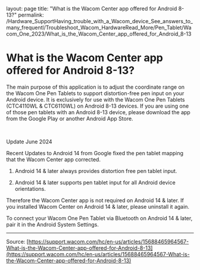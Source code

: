 layout: page
title: "What is the Wacom Center app offered for Android 8-13?"
permalink: /Hardware_SupportHaving_trouble_with_a_Wacom_device_See_answers_to_many_frequentl/Troubleshoot_Wacom_HardwareRead_More/Pen_Tablet/Wacom_One_2023/What_is_the_Wacom_Center_app_offered_for_Android_8-13

# What is the Wacom Center app offered for Android 8-13?

The main purpose of this application is to adjust the coordinate range on the Wacom One Pen Tablets to support distortion-free pen input on your Android device. It is exclusively for use with the Wacom One Pen Tablets (CTC4110WL & CTC6110WL) on Android 8-13 devices. If you are using one of those pen tablets with an Android 8-13 device, please download the app from the Google Play or another Android App Store.


 


Update June 2024


Recent Updates to Android 14 from Google fixed the pen tablet mapping that the Wacom Center app corrected.


1. Android 14 & later always provides distortion free pen tablet input.


2. Android 14 & later supports pen tablet input for all Android device orientations.


Therefore the Wacom Center app is not required on Android 14 & later. If you installed Wacom Center on Android 14 & later, please uninstall it again.


To connect your Wacom One Pen Tablet via Bluetooth on Android 14 & later, pair it in the Android System Settings.

---
Source: [https://support.wacom.com/hc/en-us/articles/15688465964567-What-is-the-Wacom-Center-app-offered-for-Android-8-13](https://support.wacom.com/hc/en-us/articles/15688465964567-What-is-the-Wacom-Center-app-offered-for-Android-8-13)
